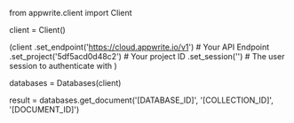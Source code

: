 from appwrite.client import Client

client = Client()

(client
  .set_endpoint('https://cloud.appwrite.io/v1') # Your API Endpoint
  .set_project('5df5acd0d48c2') # Your project ID
  .set_session('') # The user session to authenticate with
)

databases = Databases(client)

result = databases.get_document('[DATABASE_ID]', '[COLLECTION_ID]', '[DOCUMENT_ID]')
